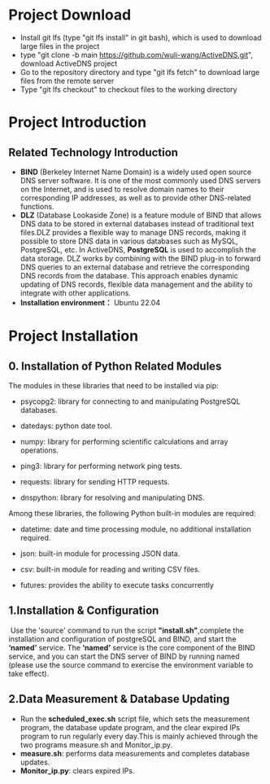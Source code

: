 # Project Download
- Install git lfs (type "git lfs install" in git bash), which is used to download large files in the project
- type "git clone -b main  https://github.com/wuli-wang/ActiveDNS.git", download ActiveDNS project
- Go to the repository directory and type "git lfs fetch" to download large files from the remote server
- Type "git lfs checkout"  to checkout files to the working directory 
# Project Introduction
## Related Technology Introduction

- **BIND** (Berkeley Internet Name Domain) is a widely used open source DNS server software. It is one of the most commonly used DNS servers on the Internet, and is used to resolve domain names to their corresponding IP addresses, as well as to provide other DNS-related functions.
- **DLZ** (Database Lookaside Zone) is a feature module of BIND that allows DNS data to be stored in external databases instead of traditional text files.DLZ provides a flexible way to manage DNS records, making it possible to store DNS data in various databases such as MySQL, PostgreSQL, etc. In ActiveDNS, **PostgreSQL** is used to accomplish the data storage. DLZ works by combining with the BIND plug-in to forward DNS queries to an external database and retrieve the corresponding DNS records from the database. This approach enables dynamic updating of DNS records, flexible data management and the ability to integrate with other applications.
- **Installation environment：** Ubuntu 22.04
# Project Installation
## 0. Installation of Python Related Modules
The modules in these libraries that need to be installed via pip:

- psycopg2: library for connecting to and manipulating PostgreSQL databases.

- datedays: python date tool.

- numpy: library for performing scientific calculations and array operations.

- ping3: library for performing network ping tests.

- requests: library for sending HTTP requests.

- dnspython: library for resolving and manipulating DNS.

Among these libraries, the following Python built-in modules are required:

- datetime: date and time processing module, no additional installation required.

- json: built-in module for processing JSON data.

- csv: built-in module for reading and writing CSV files.

- futures: provides the ability to execute tasks concurrently

## 1.Installation & Configuration

​	Use the 'source' command to run the script **"install.sh"**,complete the installation and configuration of postgreSQL and BIND, and start the **‘named’** service. The **‘named’** service is the core component of the BIND service, and you can start the DNS server of BIND by running named (please use the source command to exercise the environment variable to take effect).

## 2.Data Measurement & Database Updating

- Run the **scheduled_exec.sh** script file, which sets the measurement program, the database update program, and the clear expired IPs program to run regularly every day.This is mainly achieved through the two programs measure.sh and Monitor_ip.py.
- **measure.sh**: performs data measurements and completes database updates.
- **Monitor_ip.py**: clears expired IPs.